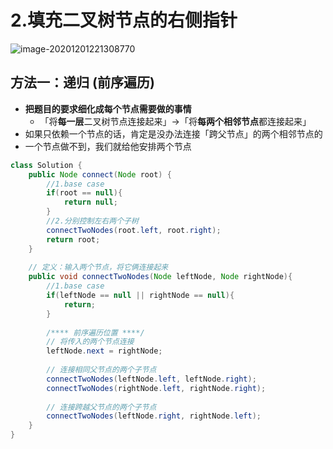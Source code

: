 # 2.**填充二叉树节点的右侧指针**

![image-20201201221308770](https://raw.githubusercontent.com/TWDH/Leetcode-From-Zero/pictures/img/image-20201201221308770.png)

## 方法一：递归 (前序遍历)

* **把题目的要求细化成每个节点需要做的事情**
  * 「将**每一层**二叉树节点连接起来」->「将**每两个相邻节点**都连接起来」
* 如果只依赖一个节点的话，肯定是没办法连接「跨父节点」的两个相邻节点的
* 一个节点做不到，我们就给他安排两个节点

```java
class Solution {
    public Node connect(Node root) {
        //1.base case
        if(root == null){
            return null;
        }
        //2.分别控制左右两个子树
        connectTwoNodes(root.left, root.right);
        return root;
    }
    
    // 定义：输入两个节点，将它俩连接起来
    public void connectTwoNodes(Node leftNode, Node rightNode){
        //1.base case
        if(leftNode == null || rightNode == null){
            return;
        }
        
        /**** 前序遍历位置 ****/
        // 将传入的两个节点连接
        leftNode.next = rightNode;
        
        // 连接相同父节点的两个子节点
        connectTwoNodes(leftNode.left, leftNode.right);
        connectTwoNodes(rightNode.left, rightNode.right);
        
        // 连接跨越父节点的两个子节点
        connectTwoNodes(leftNode.right, rightNode.left);
    }
}
```

